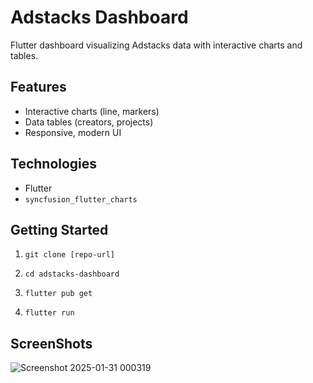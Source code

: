 # Adstacks Dashboard

Flutter dashboard visualizing Adstacks data with interactive charts and tables.

## Features

*   Interactive charts (line, markers)
*   Data tables (creators, projects)
*   Responsive, modern UI

## Technologies

*   Flutter
*   `syncfusion_flutter_charts`

## Getting Started

1.  `git clone [repo-url]`

2.  `cd adstacks-dashboard`
3.  `flutter pub get`
4.  `flutter run`



## ScreenShots

![Screenshot 2025-01-31 000319](https://github.com/user-attachments/assets/31c0721f-8319-4d57-9b2e-9f5d3a9b8629)
